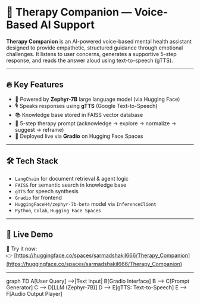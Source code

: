 # 🧠 Therapy Companion — Voice-Based AI Support

**Therapy Companion** is an AI-powered voice-based mental health assistant designed to provide empathetic, structured guidance through emotional challenges. It listens to user concerns, generates a supportive 5-step response, and reads the answer aloud using text-to-speech (gTTS).

---

## 🔥 Key Features

- 💬 Powered by **Zephyr-7B** large language model (via Hugging Face)
- 🎙️ Speaks responses using **gTTS** (Google Text-to-Speech)
- 📚 Knowledge base stored in FAISS vector database
- 🧠 5-step therapy prompt (acknowledge → explore → normalize → suggest → reframe)
- 🚀 Deployed live via **Gradio** on Hugging Face Spaces

---

## 🛠 Tech Stack

- `LangChain` for document retrieval & agent logic
- `FAISS` for semantic search in knowledge base
- `gTTS` for speech synthesis
- `Gradio` for frontend
- `HuggingFaceH4/zephyr-7b-beta` model via `InferenceClient`
- `Python`, `Colab`, `Hugging Face Spaces`

---

## 🚀 Live Demo

🧪 Try it now:  
👉 [https://huggingface.co/spaces/sarmadshakil666/Therapy_Companion](https://huggingface.co/spaces/sarmadshakil666/Therapy_Companion)

---

graph TD
    A[User Query] -->|Text Input| B[Gradio Interface]
    B --> C[Prompt Generator]
    C --> D[LLM (Zephyr-7B)]
    D --> E[gTTS: Text-to-Speech]
    E --> F[Audio Output Player]

